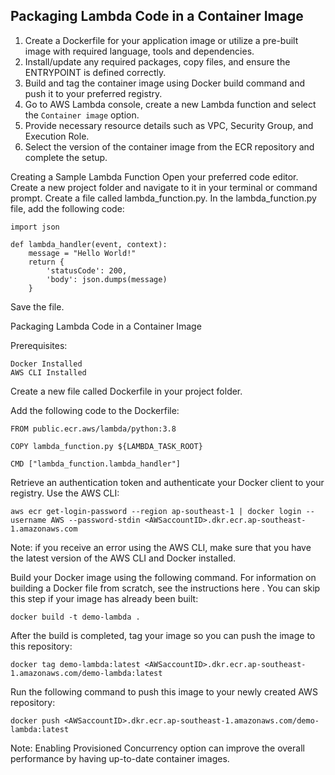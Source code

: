 Packaging Lambda Code in a Container Image
------------------------------------------

1.  Create a Dockerfile for your application image or utilize a pre-built image with required language, tools and dependencies.
2.  Install/update any required packages, copy files, and ensure the ENTRYPOINT is defined correctly.
3.  Build and tag the container image using Docker build command and push it to your preferred registry.
4.  Go to AWS Lambda console, create a new Lambda function and select the `Container image` option.
5.  Provide necessary resource details such as VPC, Security Group, and Execution Role.
6.  Select the version of the container image from the ECR repository and complete the setup.


Creating a Sample Lambda Function
Open your preferred code editor.
Create a new project folder and navigate to it in your terminal or command prompt.
Create a file called lambda_function.py.
In the lambda_function.py file, add the following code:

    import json

    def lambda_handler(event, context):
        message = "Hello World!"
        return {
            'statusCode': 200,
            'body': json.dumps(message)
        }

Save the file.

Packaging Lambda Code in a Container Image

Prerequisites:

    Docker Installed
    AWS CLI Installed

Create a new file called Dockerfile in your project folder.

Add the following code to the Dockerfile:

    FROM public.ecr.aws/lambda/python:3.8

    COPY lambda_function.py ${LAMBDA_TASK_ROOT}

    CMD ["lambda_function.lambda_handler"]


Retrieve an authentication token and authenticate your Docker client to your registry.
Use the AWS CLI:

    aws ecr get-login-password --region ap-southeast-1 | docker login --username AWS --password-stdin <AWSaccountID>.dkr.ecr.ap-southeast-1.amazonaws.com
    
Note: if you receive an error using the AWS CLI, make sure that you have the latest version of the AWS CLI and Docker installed.

Build your Docker image using the following command. For information on building a Docker file from scratch, 
see the instructions here . You can skip this step if your image has already been built:

    docker build -t demo-lambda .
    
After the build is completed, tag your image so you can push the image to this repository:

    docker tag demo-lambda:latest <AWSaccountID>.dkr.ecr.ap-southeast-1.amazonaws.com/demo-lambda:latest
    
Run the following command to push this image to your newly created AWS repository:

    docker push <AWSaccountID>.dkr.ecr.ap-southeast-1.amazonaws.com/demo-lambda:latest

Note: Enabling Provisioned Concurrency option can improve the overall performance by having up-to-date container images.

